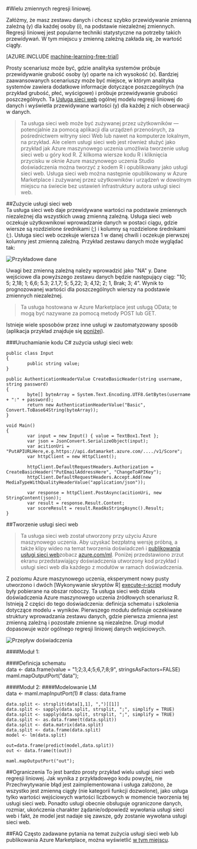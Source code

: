 <properties 
    pageTitle="Wielu zmiennych regresji liniowej | Microsoft Azure" 
    description="Wielu zmiennych regresji liniowej." 
    services="machine-learning" 
    documentationCenter="" 
    authors="jaymathe" 
    manager="jhubbard" 
    editor="cgronlun"/>

<tags 
    ms.service="machine-learning" 
    ms.workload="data-services" 
    ms.tgt_pltfrm="na" 
    ms.devlang="na" 
    ms.topic="article" 
    ms.date="09/14/2016" 
    ms.author="jaymathe"/> 


#<a name="multivariate-linear-regression"></a>Wielu zmiennych regresji liniowej.   
 

 
Załóżmy, że masz zestawu danych i chcesz szybko przewidywanie zmienną zależną (y) dla każdej osoby (i), na podstawie niezależnej zmiennych. Regresji liniowej jest popularne techniki statystyczne na potrzeby takich przewidywań. W tym miejscu y zmienną zależną zakłada się, że wartość ciągły.  


[AZURE.INCLUDE [machine-learning-free-trial](../../includes/machine-learning-free-trial.md)]  

Prosty scenariusz może być, gdzie analityka systemów próbuje przewidywanie grubość osoby (y) oparte na ich wysokość (x). Bardziej zaawansowanych scenariuszy może być miejsce, w którym analityka systemów zawiera dodatkowe informacje dotyczące poszczególnych (na przykład grubość, płeć, wyścigowe) i próbuje przewidywanie grubości poszczególnych. Ta [Usługa sieci web]( https://datamarket.azure.com/dataset/aml_labs/multivariate_regression) ogólnej modelu regresji liniowej do danych i wyświetla przewidywane wartości (y) dla każdej z nich obserwacji w danych.

>Ta usługa sieci web może być zużywanej przez użytkowników — potencjalnie za pomocą aplikacji dla urządzeń przenośnych, za pośrednictwem witryny sieci Web lub nawet na komputerze lokalnym, na przykład. Ale celem usługi sieci web jest również służyć jako przykład jak Azure maszynowego uczenia umożliwia tworzenie usług sieci web u góry kod R. Z kilkoma wiersze kodu R i kliknięcia przycisku w oknie Azure maszynowego uczenia Studio doświadczenia można tworzyć z kodem R i opublikowany jako usługi sieci web. Usługa sieci web można następnie opublikowany w Azure Marketplace i zużywanej przez użytkowników i urządzeń w dowolnym miejscu na świecie bez ustawień infrastruktury autora usługi sieci web.  

##<a name="consumption-of-web-service"></a>Zużycie usługi sieci web  
Ta usługa sieci web daje przewidywane wartości na podstawie zmiennych niezależnej dla wszystkich uwag zmienną zależną. Usługa sieci web oczekuje użytkownikowi wprowadzanie danych w postaci ciągu, gdzie wiersze są rozdzielone średnikami (;) i kolumny są rozdzielone średnikami (;). Usługa sieci web oczekuje wiersza 1 w danej chwili i oczekuje pierwszej kolumny jest zmienną zależną. Przykład zestawu danych może wyglądać tak:

![Przykładowe dane][1]

Uwagi bez zmienną zależną należy wprowadzić jako "NA" y. Dane wejściowe dla powyższego zestawu danych będzie następujący ciąg: "10; 5; 2,18; 1; 6,6; 5.3; 2.1,7; 5; 5,22; 3; 4,12; 2; 1, Brak; 3; 4". Wynik to prognozowanej wartości dla poszczególnych wierszy na podstawie zmiennych niezależnej. 

>Ta usługa hostowana w Azure Marketplace jest usługą OData; te mogą być nazywane za pomocą metody POST lub GET. 

Istnieje wiele sposobów przez inne usługi w zautomatyzowany sposób (aplikacja przykład znajduje się [poniżej](http://microsoftazuremachinelearning.azurewebsites.net/MultipleLinearRegressionService.aspx )).

###<a name="starting-c-code-for-web-service-consumption"></a>Uruchamianie kodu C# zużycia usługi sieci web:

    public class Input
    {
            public string value;
    }
    
    public AuthenticationHeaderValue CreateBasicHeader(string username, string password)
    {
            byte[] byteArray = System.Text.Encoding.UTF8.GetBytes(username + ":" + password);
            return new AuthenticationHeaderValue("Basic", Convert.ToBase64String(byteArray));
    }
    
    void Main()
    {
            var input = new Input() { value = TextBox1.Text };
            var json = JsonConvert.SerializeObject(input);
            var acitionUri = "PutAPIURLHere,e.g.https://api.datamarket.azure.com/..../v1/Score";
            var httpClient = new HttpClient();
    
            httpClient.DefaultRequestHeaders.Authorization = CreateBasicHeader("PutEmailAddressHere", "ChangeToAPIKey");
            httpClient.DefaultRequestHeaders.Accept.Add(new MediaTypeWithQualityHeaderValue("application/json"));
    
            var response = httpClient.PostAsync(acitionUri, new StringContent(json));
            var result = response.Result.Content;
            var scoreResult = result.ReadAsStringAsync().Result;
    }




##<a name="creation-of-web-service"></a>Tworzenie usługi sieci web  
>Ta usługa sieci web został utworzony przy użyciu Azure maszynowego uczenia. Aby uzyskać bezpłatną wersję próbną, a także klipy wideo na temat tworzenia doświadczeń i [publikowania usługi sieci web](machine-learning-publish-a-machine-learning-web-service.md)zobacz [azure.com/ml](http://azure.com/ml). Poniżej przedstawiono zrzut ekranu przedstawiający doświadczenia utworzony kod przykład i usługi sieci web dla każdego z modułów w ramach doświadczenia.


Z poziomu Azure maszynowego uczenia, eksperyment nowy pusty utworzono i dwóch [Wykonywanie skryptów R] [ execute-r-script] moduły były pobierane na obszar roboczy. Ta usługa sieci web działa doświadczenia Azure maszynowego uczenia źródłowych scenariusz R. Istnieją 2 części do tego doświadczenia: definicja schematu i szkolenia dotyczące modelu + wyników. Pierwszego modułu definiuje oczekiwane struktury wprowadzania zestawu danych, gdzie pierwsza zmienna jest zmienną zależną i pozostałe zmienne są niezależne. Drugi moduł dopasowuje wzór ogólnego regresji liniowej danych wejściowych.  
  
![Przepływ doświadczenia][3]

####<a name="module-1"></a>Moduł 1:
 
####<a name="schema-definition"></a>Definicja schematu  
    data <- data.frame(value = "1;2;3,4;5;6,7;8;9", stringsAsFactors=FALSE) maml.mapOutputPort("data");  

####<a name="module-2"></a>Moduł 2:
####<a name="lm-modeling"></a>Modelowanie LM   
    data <- maml.mapInputPort(1) # class: data.frame  
  
    data.split <- strsplit(data[1,1], ",")[[1]]  
    data.split <- sapply(data.split, strsplit, ";", simplify = TRUE)  
    data.split <- sapply(data.split, strsplit, ";", simplify = TRUE)  
    data.split <- as.data.frame(t(data.split)) 
    data.split <- data.matrix(data.split) 
    data.split <- data.frame(data.split) 
    model <- lm(data.split)  

    out=data.frame(predict(model,data.split))  
    out <- data.frame(t(out))

    maml.mapOutputPort("out");  
 
##<a name="limitations"></a>Ograniczenia
To jest bardzo prosty przykład wielu usługi sieci web regresji liniowej. Jak wynika z przykładowego kodu powyżej, nie Przechwytywanie błąd jest zaimplementowana i usługa założono, że wszystko jest zmienną ciągły (nie kategorii funkcji dozwolone), jako usługa tylko wartości wejściowych wartości liczbowych w momencie tworzenia tej usługi sieci web. Ponadto usługi obecnie obsługuje ograniczone danych, rozmiar, ukończenia charakter żądanie/odpowiedź wywołania usługi sieci web i fakt, że model jest nadaje się zawsze, gdy zostanie wywołana usługi sieci web. 

##<a name="faq"></a>FAQ
Często zadawane pytania na temat zużycia usługi sieci web lub publikowania Azure Marketplace, można wyświetlić [w tym miejscu](machine-learning-marketplace-faq.md).

[1]: ./media/machine-learning-r-csharp-multivariate-linear-regression/multireg-img1.png
[2]: ./media/machine-learning-r-csharp-multivariate-linear-regression/multireg-img2.png
[3]: ./media/machine-learning-r-csharp-multivariate-linear-regression/multireg-img3.png


<!-- Module References -->
[execute-r-script]: https://msdn.microsoft.com/library/azure/30806023-392b-42e0-94d6-6b775a6e0fd5/
 
